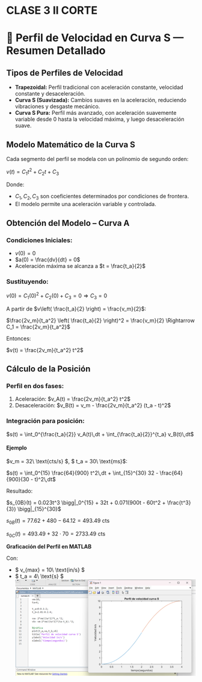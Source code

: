 # CLASE 3 II CORTE
# 📘 Perfil de Velocidad en Curva S — Resumen Detallado

##  Tipos de Perfiles de Velocidad

- **Trapezoidal:** Perfil tradicional con aceleración constante, velocidad constante y desaceleración.
- **Curva S (Suavizada):** Cambios suaves en la aceleración, reduciendo vibraciones y desgaste mecánico.
- **Curva S Pura:** Perfil más avanzado, con aceleración suavemente variable desde 0 hasta la velocidad máxima, y luego desaceleración suave.



## Modelo Matemático de la Curva S

Cada segmento del perfil se modela con un polinomio de segundo orden:

$v(t) = C_1 t^2 + C_2 t + C_3$

Donde:
- $C_1, C_2, C_3$ son coeficientes determinados por condiciones de frontera.
- El modelo permite una aceleración variable y controlada.


## Obtención del Modelo – Curva A

### Condiciones Iniciales:
- $v(0) = 0$
- $a(0) = \frac{dv}{dt} = 0$
- Aceleración máxima se alcanza a $t = \frac{t_a}{2}$

### Sustituyendo:
$v(0) = C_1 (0)^2 + C_2 (0) + C_3 = 0 \Rightarrow C_3 = 0$

A partir de $v\left( \frac{t_a}{2} \right) = \frac{v_m}{2}$:

$\frac{2v_m}{t_a^2} \left( \frac{t_a}{2} \right)^2 = \frac{v_m}{2} \Rightarrow C_1 = \frac{2v_m}{t_a^2}$

Entonces:

$v(t) = \frac{2v_m}{t_a^2} t^2$


## Cálculo de la Posición

### Perfil en dos fases:

1. Aceleración: $v_A(t) = \frac{2v_m}{t_a^2} t^2$
2. Desaceleración: $v_B(t) = v_m - \frac{2v_m}{t_a^2} (t_a - t)^2$

### Integración para posición:

$s(t) = \int_0^{\frac{t_a}{2}} v_A(t)\,dt + \int_{\frac{t_a}{2}}^{t_a} v_B(t)\,dt$

#### Ejemplo 

$v_m = 32\ \text{cts/s} $, $ t_a = 30\ \text{ms}$:

$s(t) = \int_0^{15} \frac{64}{900} t^2\,dt + \int_{15}^{30} 32 - \frac{64}{900}(30 - t)^2\,dt$

Resultado:

$s_{0B}(t) = 0.023t^3 \bigg|_0^{15} + 32t + 0.071(900t - 60t^2 + \frac{t^3}{3}) \bigg|_{15}^{30}$

$s_{0B}(t) = 77.62 + 480 - 64.12 = 493.49\ \text{cts}$

$s_{0C}(t) = 493.49 + 32 \cdot 70 = 2733.49\ \text{cts}$


**Graficación del Perfil en MATLAB**

Con:
- $ v_{max} = 10\ \text{in/s} $
- $ t_a = 4\ \text{s} $
 ![Figura de prueba](IMAGES/curvas.png)

